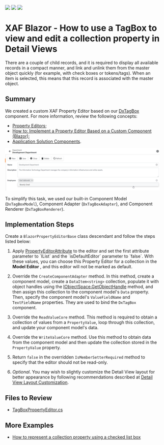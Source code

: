 <!-- default badges list -->
![](https://img.shields.io/endpoint?url=https://codecentral.devexpress.com/api/v1/VersionRange/383074518/22.2.5%2B)
[![](https://img.shields.io/badge/Open_in_DevExpress_Support_Center-FF7200?style=flat-square&logo=DevExpress&logoColor=white)](https://supportcenter.devexpress.com/ticket/details/T1011723)
[![](https://img.shields.io/badge/📖_How_to_use_DevExpress_Examples-e9f6fc?style=flat-square)](https://docs.devexpress.com/GeneralInformation/403183)
<!-- default badges end -->
# XAF Blazor - How to use a TagBox to view and edit a collection property in Detail Views

There are a couple of child records, and it is required to display all available records in a compact manner, and link and unlink them from the master object quickly (for example, with check boxes or tokens/tags). When an item is selected, this means that this record is associated with the master object.

## Summary

We created a custom XAF Property Editor based on our [DxTagBox](https://docs.devexpress.com/Blazor/DevExpress.Blazor.DxTagBox-2) component. For more information, review the following concepts:
- [Property Editors](https://docs.devexpress.com/eXpressAppFramework/113097/concepts/ui-construction/view-items/property-editors);
- [How to: Implement a Property Editor Based on a Custom Component (Blazor)](https://docs.devexpress.com/eXpressAppFramework/402189/task-based-help/property-editors/how-to-implement-a-property-editor-based-on-custom-components-blazor?p=netstandard);
- [Application Solution Components](https://docs.devexpress.com/eXpressAppFramework/112569/concepts/application-solution-components).
<img src="./media/example.png" width="600">

To simplify this task, we used our built-in Component Model (`DxTagBoxModel`), Component Adapter (`DxTagBoxAdapter`), and Component Renderer (`DxTagBoxRenderer`).

## Implementation Steps

Create a `BlazorPropertyEditorBase` class descendant and follow the steps listed below:

1. Apply [PropertyEditorAttribute](https://docs.devexpress.com/eXpressAppFramework/DevExpress.ExpressApp.Editors.PropertyEditorAttribute.-ctor(System.Type-System.String-System.Boolean)) to the editor and set the first attribute parameter to `IList` and the `isDefaultEditor` parameter to `false`. With these values, you can choose this Property Editor for a collection in the **Model Editor** , and this editor will not be marked as default.

2. Override the `CreateComponentAdapter` method. In this method, create a component model, create a `DataItem<string>` collection, populate it with object handles using the [IObjectSpace.GetObjectHandle](https://docs.devexpress.com/eXpressAppFramework/DevExpress.ExpressApp.IObjectSpace.GetObjectHandle%28System.Object%29) method, and then assign this collection to the component model's `Data` property. Then, specify the component model's `ValueFieldName` and `TextFieldName` properties. They are used to bind the `DxTagBox` component.

3. Override the `ReadValueCore` method. This method is required to obtain a collection of values from a `PropertyValue`, loop through this collection, and update your component model's data.

4. Override the `WriteValueCore` method. Use this method to obtain data from the component model and then update the collection stored in the `PropertyValue` property.

5. Return `false` in the overridden `IsMemberSetterRequired` method to specify that the editor should not be read-only.

6. _Optional_. You may wish to slightly customize the Detail View layout for better appearance by following recommendations described at [Detail View Layout Customization](https://docs.devexpress.com/eXpressAppFramework/112817/ui-construction/views/layout/view-items-layout-customization).

## Files to Review

* [TagBoxPropertyEditor.cs](./TagBoxPropertyEditorSample.Module.Blazor/Editors/TagBoxPropertyEditor.cs)

## More Examples
- [How to represent a collection property using a checked list box](https://github.com/DevExpress-Examples/XAF_how-to-represent-a-collection-property-using-a-checked-list-box-e1807)
